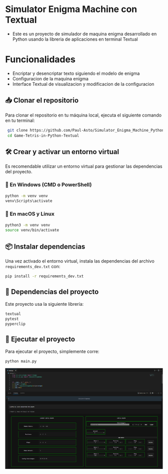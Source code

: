 # Simulator Enigma Machine con Textual

- Este es un proyecto de simulador de maquina enigma desarrollado en Python usando la libreria de aplicaciones en terminal Textual

# Funcionalidades
- Encriptar y desencriptar texto siguiendo el modelo de enigma
- Configuracion de la maquina enigma
- Interface Textual de visualizacion y modificacion de la configuracion

## 📥 Clonar el repositorio

Para clonar el repositorio en tu máquina local, ejecuta el siguiente comando en tu terminal:

```sh
 git clone https://github.com/Paul-Asto/Simulator_Enigma_Machine_Python_Textual.git
 cd Game-Tetris-in-Python-Textual
```

## 🛠️ Crear y activar un entorno virtual

Es recomendable utilizar un entorno virtual para gestionar las dependencias del proyecto.

### 🔹 En Windows (CMD o PowerShell)
```sh
python -m venv venv
venv\Scripts\activate
```

### 🔹 En macOS y Linux
```sh
python3 -m venv venv
source venv/bin/activate
```

## 📦 Instalar dependencias

Una vez activado el entorno virtual, instala las dependencias del archivo `requirements_dev.txt` con:

```sh
pip install -r requirements_dev.txt
```

## 📜 Dependencias del proyecto

Este proyecto usa la siguiente librería:

```
textual
pytest
pyperclip
```

## 🚀 Ejecutar el proyecto

Para ejecutar el proyecto, simplemente corre:

```sh
python main.py
```

<img src="assets/ejemplo_encriptacion.png" width="1000px">